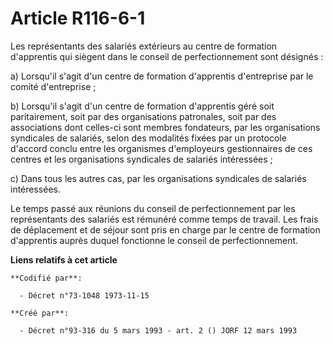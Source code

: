 # Article R116-6-1

Les représentants des salariés extérieurs au centre de formation d'apprentis qui siègent dans le conseil de perfectionnement
sont désignés :

a) Lorsqu'il s'agit d'un centre de formation d'apprentis d'entreprise par le comité d'entreprise ;

b) Lorsqu'il s'agit d'un centre de formation d'apprentis géré soit paritairement, soit par des organisations patronales, soit
par des associations dont celles-ci sont membres fondateurs, par les organisations syndicales de salariés, selon des
modalités fixées par un protocole d'accord conclu entre les organismes d'employeurs gestionnaires de ces centres et les
organisations syndicales de salariés intéressées ;

c) Dans tous les autres cas, par les organisations syndicales de salariés intéressées.

Le temps passé aux réunions du conseil de perfectionnement par les représentants des salariés est rémunéré comme temps de
travail. Les frais de déplacement et de séjour sont pris en charge par le centre de formation d'apprentis auprès duquel
fonctionne le conseil de perfectionnement.

**Liens relatifs à cet article**

	**Codifié par**:

	  - Décret n°73-1048 1973-11-15

	**Créé par**:

	  - Décret n°93-316 du 5 mars 1993 - art. 2 () JORF 12 mars 1993
